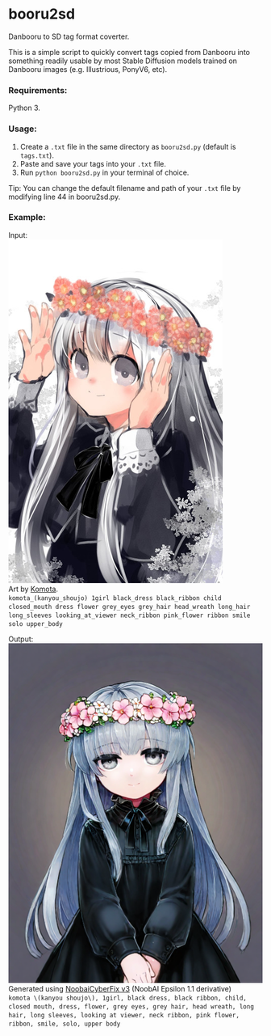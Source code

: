 # booru2sd
Danbooru to SD tag format coverter.

This is a simple script to quickly convert tags copied from Danbooru into something readily usable by most Stable Diffusion models trained on Danbooru images (e.g. Illustrious, PonyV6, etc).

### Requirements:
Python 3.

### Usage:
1. Create a `.txt` file in the same directory as `booru2sd.py` (default is `tags.txt`).
2. Paste and save your tags into your `.txt` file.
3. Run `python booru2sd.py` in your terminal of choice.

Tip: You can change the default filename and path of your `.txt` file by modifying line 44 in booru2sd.py.

### Example:

Input:<br/>
![Model](example/input.jpg)
<br/>Art by [Komota](https://danbooru.donmai.us/posts/5312769?q=komota_%28kanyou_shoujo%29).<br/>
`komota_(kanyou_shoujo) 1girl black_dress black_ribbon child closed_mouth dress flower grey_eyes grey_hair head_wreath long_hair long_sleeves looking_at_viewer neck_ribbon pink_flower ribbon smile solo upper_body`

Output:<br/>
![Model](example/output.png)<br/>
Generated using [NoobaiCyberFix v3](https://civitai.com/models/913998/noobaicyberfix) (NoobAI Epsilon 1.1 derivative)<br/>
`komota \(kanyou shoujo\), 1girl, black dress, black ribbon, child, closed mouth, dress, flower, grey eyes, grey hair, head wreath, long hair, long sleeves, looking at viewer, neck ribbon, pink flower, ribbon, smile, solo, upper body`
